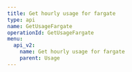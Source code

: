 ```yaml
---
title: Get hourly usage for fargate
type: api
name: GetUsageFargate
operationId: GetUsageFargate
menu:
  api_v2:
    name: Get hourly usage for fargate
    parent: Usage
---
```

